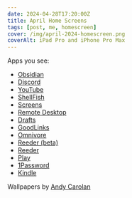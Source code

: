```yaml
---
date: 2024-04-28T17:20:00Z
title: April Home Screens
tags: [post, me, homescreen]
cover: /img/april-2024-homescreen.png
coverAlt: iPad Pro and iPhone Pro Max
---
```


Apps you see:

- [Obsidian](https://apps.apple.com/us/app/obsidian-connected-notes/id1557175442)
- [Discord](https://apps.apple.com/us/app/discord-chat-talk-hangout/id985746746)
- [YouTube](https://apps.apple.com/us/app/youtube-watch-listen-stream/id544007664)
- [ShellFish](https://apps.apple.com/us/app/ssh-files-secure-shellfish/id1336634154)
- [Screens](https://apps.apple.com/us/app/screens-5-vnc-remote-desktop/id1663047912)
- [Remote Desktop](https://apps.apple.com/us/app/remote-desktop-mobile/id714464092)
- [Drafts](https://apps.apple.com/us/app/drafts/id1236254471)
- [GoodLinks](https://apps.apple.com/us/app/goodlinks/id1474335294)
- [Omnivore](https://apps.apple.com/us/app/omnivore-read-it-later/id1564031042)
- [Reeder (beta)](https://gloria.social/@rizzi/112343592040729143)
- [Reeder](https://apps.apple.com/us/app/reeder-5/id1529445840)
- [Play](https://apps.apple.com/us/app/play-save-videos-watch-later/id1596506190)
- [1Password](https://apps.apple.com/us/app/1password-password-manager/id1511601750)
- [Kindle](https://apps.apple.com/us/app/amazon-kindle/id302584613)

Wallpapers by [Andy Carolan](https://ko-fi.com/andycarolan/shop/free)
